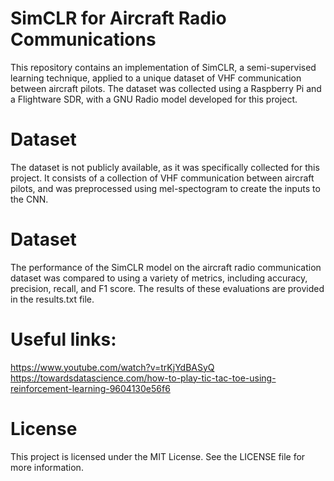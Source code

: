 # SimCLR for Aircraft Radio Communications

This repository contains an implementation of SimCLR, a semi-supervised learning technique,
applied to a unique dataset of VHF communication between aircraft pilots.
The dataset was collected using a Raspberry Pi and a Flightware SDR,
with a GNU Radio model developed for this project.

# Dataset
The dataset is not publicly available, as it was specifically collected for this project.
It consists of a collection of VHF communication between aircraft pilots,
and was preprocessed using mel-spectogram to create the inputs to the CNN.

# Dataset
The performance of the SimCLR model on the aircraft radio communication dataset was
compared to using a variety of metrics, including accuracy, precision, recall, and F1 score.
The results of these evaluations are provided in the results.txt file.

# Useful links:
https://www.youtube.com/watch?v=trKjYdBASyQ  
https://towardsdatascience.com/how-to-play-tic-tac-toe-using-reinforcement-learning-9604130e56f6

# License
This project is licensed under the MIT License. See the LICENSE file for more information.
